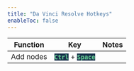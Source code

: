 ```yaml
---
title: "Da Vinci Resolve Hotkeys"
enableToc: false
---
```

<style>
code { color: #64D094; background: #1D354E; }
table { margin-left: auto; margin-right: auto; }
p {text-align: center;}
</style>

|Function|Key|Notes
|:-:|:-:|:-:
|Add nodes|**`Ctrl`** + **`Space`**|
